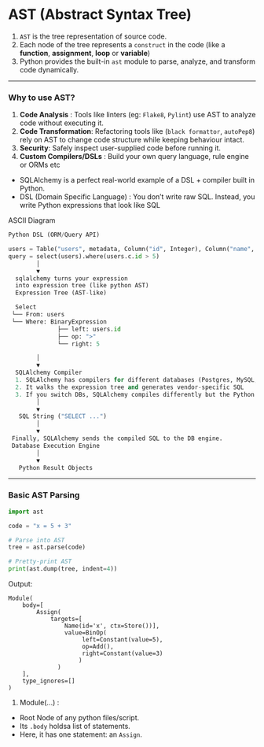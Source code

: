 # AST (Abstract Syntax Tree)
1. `AST` is the tree representation of source code.
2. Each node of the tree represents a `construct` in the code (like a **function**, **assignment**, **loop** or **variable**)
3. Python provides the built-in `ast` module to parse, analyze, and transform code dynamically.

---

### Why to use AST?
1. **Code Analysis** : Tools like linters (eg: `Flake8`, `Pylint`) use AST to analyze code without executing it.
2. **Code Transformation**: Refactoring tools like (`black formattor`, `autoPep8`) rely on AST to change code structure while
keeping behaviour intact.
3. **Security**: Safely inspect user-supplied code before running it.
4. **Custom Compilers/DSLs** : Build your own query language, rule engine or ORMs etc
- SQLAlchemy is a perfect real-world example of a DSL + compiler built in Python.
- DSL (Domain Specific Language) : You don’t write raw SQL. Instead, you write Python expressions that look like SQL

ASCII Diagram
```python
Python DSL (ORM/Query API)

users = Table("users", metadata, Column("id", Integer), Column("name", String))
query = select(users).where(users.c.id > 5)
        │
        ▼
  sqlalchemy turns your expression
  into expression tree (like python AST)
  Expression Tree (AST-like)

  Select
 └── From: users
 └── Where: BinaryExpression
              ├── left: users.id
              ├── op: ">"
              └── right: 5

        │
        ▼
  SQLAlchemy Compiler
  1. SQLAlchemy has compilers for different databases (Postgres, MySQL, MSSQL).
  2. It walks the expression tree and generates vendor-specific SQL
  3. If you switch DBs, SQLAlchemy compiles differently but the Python DSL stays the same.
        │
        ▼
   SQL String ("SELECT ...")
        │
        ▼
 Finally, SQLAlchemy sends the compiled SQL to the DB engine.
 Database Execution Engine
        │
        ▼
   Python Result Objects
```

---

### Basic AST Parsing
```python
import ast

code = "x = 5 + 3"

# Parse into AST
tree = ast.parse(code)

# Pretty-print AST
print(ast.dump(tree, indent=4))
```
Output:
```
Module(
    body=[
        Assign(
            targets=[ 
                Name(id='x', ctx=Store())],
                value=BinOp(
                     left=Constant(value=5),
                     op=Add(),
                     right=Constant(value=3)
                    )
              )
    ],
    type_ignores=[]
)
```
1. Module(...) :
- Root Node of any python files/script.
- Its `.body` holdsa list of statements.
- Here, it has one statement: an `Assign`.
